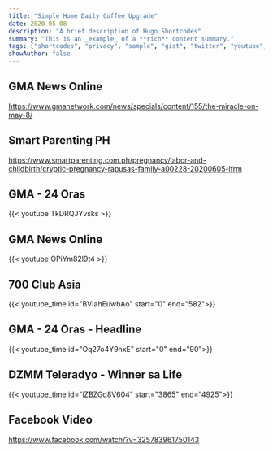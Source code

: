 ```yaml
---
title: "Simple Home Daily Coffee Upgrade"
date: 2020-05-08
description: "A brief description of Hugo Shortcodes"
summary: "This is an _example_ of a **rich** content summary."
tags: ["shortcodes", "privacy", "sample", "gist", "twitter", "youtube", "vimeo"]
showAuthor: false
---
```


## GMA News Online

https://www.gmanetwork.com/news/specials/content/155/the-miracle-on-may-8/

## Smart Parenting PH

https://www.smartparenting.com.ph/pregnancy/labor-and-childbirth/cryptic-pregnancy-rapusas-family-a00228-20200605-lfrm

## GMA - 24 Oras

{{< youtube TkDRQJYvsks >}}

## GMA News Online

{{< youtube OPiYm82l9t4 >}}

## 700 Club Asia

{{< youtube_time id="BVIahEuwbAo" start="0" end="582">}}

## GMA - 24 Oras - Headline

{{< youtube_time id="Oq27o4Y9hxE" start="0" end="90">}}

## DZMM Teleradyo - Winner sa Life

{{< youtube_time id="iZBZGd8V604" start="3865" end="4925">}}

## Facebook Video

https://www.facebook.com/watch/?v=325783961750143